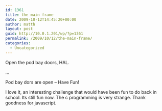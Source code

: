 ```yaml
---
id: 1361
title: the main frame
date: 2009-10-12T14:45:20+00:00
author: matth
layout: post
guid: http://10.0.1.201/wp/?p=1361
permalink: /2009/10/12/the-main-frame/
categories:
  - Uncategorized
---
```

Open the pod bay doors, HAL.

&#8230;

Pod bay dors are open &#8211; Have Fun!

I love it, an interesting challenge that would have been fun to do back in school. Its still fun now. The c programming is very strange. Thank goodness for javascript.